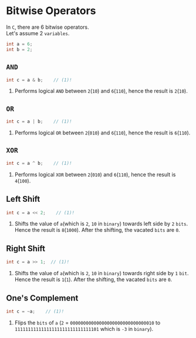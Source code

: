 # Bitwise Operators

In `C`, there are 6 bitwise operators.  
Let's assume 2 `variables`.

```c
int a = 6;
int b = 2;
```

## `AND`

```c
int c = a & b;    // (1)! 
```

1. Performs logical `AND` between `2`(`10`) and `6`(`110`), hence the result is `2`(`10`).

## `OR`

```c
int c = a | b;    // (1)! 
```

1. Performs logical `OR` between `2`(`010`) and `6`(`110`), hence the result is `6`(`110`).

## `XOR`

```c
int c = a ^ b;    // (1)!
```

1. Performs logical `XOR` between `2`(`010`) and `6`(`110`), hence the result is `4`(`100`).

## Left Shift

```c
int c = a << 2;    // (1)!
```

1. Shifts the value of `a`(which is `2`, `10` in `binary`) towards left side by `2` `bits`. Hence the result is `8`(`1000`). After the shifting, the vacated `bits` are `0`.

## Right Shift

```c
int c = a >> 1;  // (1)!
```

1. Shifts the value of `a`(which is `2`, `10` in `binary`) towards right side by `1` `bit`. Hence the result is `1`(`1`). After the shifting, the vacated `bits` are `0`.

## One's Complement

```c
int c = ~a;    // (1)!
```

1. Flips the `bits` of `a` (`2` = `00000000000000000000000000000010` to `11111111111111111111111111111101` which is `-3` in `binary`).